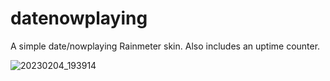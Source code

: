 # datenowplaying
A simple date/nowplaying Rainmeter skin. Also includes an uptime counter.

![20230204_193914](https://user-images.githubusercontent.com/71376057/216795577-873f5d0b-3fc8-48a8-96d3-eabeb7c6a6af.png)
